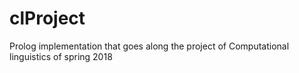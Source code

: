 # clProject

Prolog implementation that goes along the project of Computational linguistics of spring 2018
